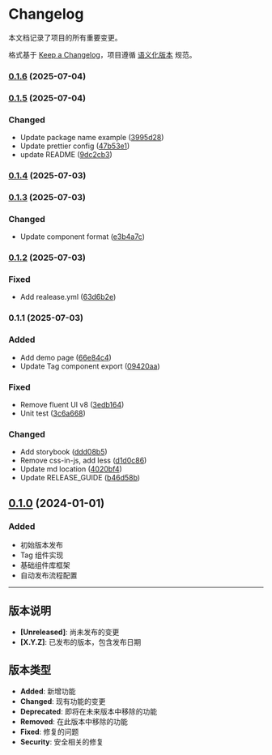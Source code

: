# Changelog

本文档记录了项目的所有重要变更。

格式基于 [Keep a Changelog](https://keepachangelog.com/zh-CN/1.0.0/)，项目遵循 [语义化版本](https://semver.org/lang/zh-CN/) 规范。

### [0.1.6](https://github.com/HuiruDong/fluentui-plus/compare/v0.1.5...v0.1.6) (2025-07-04)

### [0.1.5](https://github.com/HuiruDong/fluentui-plus/compare/v0.1.4...v0.1.5) (2025-07-04)

### Changed

- Update package name example ([3995d28](https://github.com/HuiruDong/fluentui-plus/commit/3995d28139577c477cea842cc9daca77664204a7))
- Update prettier config ([47b53e1](https://github.com/HuiruDong/fluentui-plus/commit/47b53e17152684cfcd47925570ab433628796740))
- update README ([9dc2cb3](https://github.com/HuiruDong/fluentui-plus/commit/9dc2cb3e81f1934a1a980b96d9be3f50894f835d))

### [0.1.4](https://github.com/HuiruDong/fluentui-plus/compare/v0.1.3...v0.1.4) (2025-07-03)

### [0.1.3](https://github.com/HuiruDong/fluentui-plus/compare/v0.1.2...v0.1.3) (2025-07-03)

### Changed

- Update component format
  ([e3b4a7c](https://github.com/HuiruDong/fluentui-plus/commit/e3b4a7c1780152fad6012e562cc5d6c714f25e4b))

### [0.1.2](https://github.com/HuiruDong/fluentui-plus/compare/v0.1.1...v0.1.2) (2025-07-03)

### Fixed

- Add realease.yml
  ([63d6b2e](https://github.com/HuiruDong/fluentui-plus/commit/63d6b2e0a4bb817eadf922ae43e18e4ac7237030))

### 0.1.1 (2025-07-03)

### Added

- Add demo page
  ([66e84c4](https://github.com/HuiruDong/fluentui-plus/commit/66e84c49ce28556dde21c01ee32a7389f04bfc22))
- Update Tag component export
  ([09420aa](https://github.com/HuiruDong/fluentui-plus/commit/09420aab96c6daf0a7edc7a5dbc89061b6de5e0b))

### Fixed

- Remove fluent UI v8
  ([3edb164](https://github.com/HuiruDong/fluentui-plus/commit/3edb164bc0de5cad6c03a6934cce5bc189e732f3))
- Unit test
  ([3c6a668](https://github.com/HuiruDong/fluentui-plus/commit/3c6a66864b4a63fe450e89d04a641381887bb409))

### Changed

- Add storybook
  ([ddd08b5](https://github.com/HuiruDong/fluentui-plus/commit/ddd08b578740878fda5cb75911d7df4386ffe735))
- Remove css-in-js, add less
  ([d1d0c86](https://github.com/HuiruDong/fluentui-plus/commit/d1d0c8637e6e4214cdd56bcdf6e2e2e419f721eb))
- Update md location
  ([4020bf4](https://github.com/HuiruDong/fluentui-plus/commit/4020bf49da088084c14d23b632055c205b0f8d38))
- Update RELEASE_GUIDE
  ([b46d58b](https://github.com/HuiruDong/fluentui-plus/commit/b46d58b8b362e036b79603a9d0ba8475ad8383ea))

## [0.1.0](https://github.com/HuiruDong/fluentui-plus/compare/v0.0.0...v0.1.0) (2024-01-01)

### Added

- 初始版本发布
- Tag 组件实现
- 基础组件库框架
- 自动发布流程配置

---

## 版本说明

- **[Unreleased]**: 尚未发布的变更
- **[X.Y.Z]**: 已发布的版本，包含发布日期

## 版本类型

- **Added**: 新增功能
- **Changed**: 现有功能的变更
- **Deprecated**: 即将在未来版本中移除的功能
- **Removed**: 在此版本中移除的功能
- **Fixed**: 修复的问题
- **Security**: 安全相关的修复
